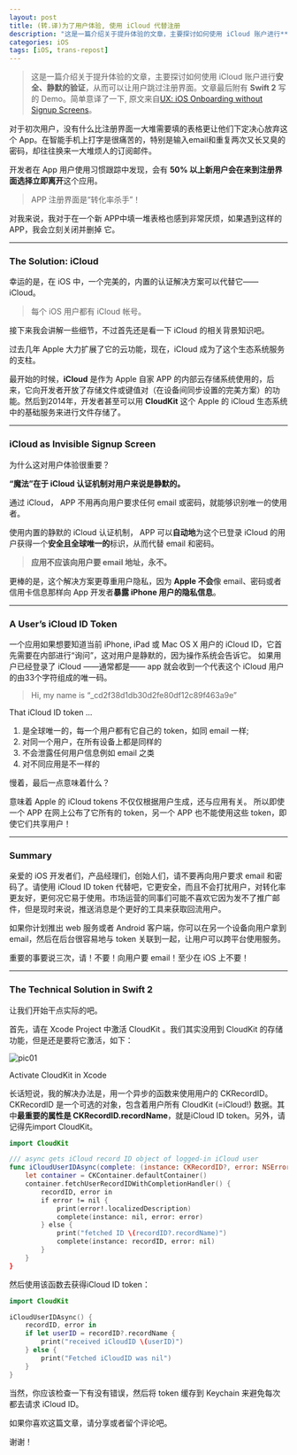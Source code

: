 ```yaml
---
layout: post
title: (转.译)为了用户体验, 使用 iCloud 代替注册
description: "这是一篇介绍关于提升体验的文章，主要探讨如何使用 iCloud 账户进行**安全、静默的验证**，从而可以让用户跳过注册界面。"
categories: iOS
tags: [iOS, trans-repost]
---
```


> 这是一篇介绍关于提升体验的文章，主要探讨如何使用 iCloud 账户进行**安全、静默的验证**，从而可以让用户跳过注册界面。文章最后附有 **Swift 2** 写的 Demo。简单意译了一下, 原文来自[UX: iOS Onboarding without Signup Screens](https://medium.com/@skreutzb/ios-onboarding-without-signup-screens-cb7a76d01d6e#.ic9nd7sug)。

对于初次用户，没有什么比注册界面一大堆需要填的表格更让他们下定决心放弃这个 App。在智能手机上打字是很痛苦的，特别是输入email和重复两次又长又臭的密码，却往往换来一大堆烦人的订阅邮件。

开发者在 App 用户使用习惯跟踪中发现，会有 **50% 以上新用户会在来到注册界面选择立即离开**这个应用。

> APP 注册界面是“转化率杀手”！

对我来说，我对于在一个新 APP中填一堆表格也感到非常厌烦，如果遇到这样的 APP，我会立刻关闭并删掉 它。

---

### The Solution: iCloud

幸运的是，在 iOS 中，一个完美的，内置的认证解决方案可以代替它——iCloud。

> 每个 iOS 用户都有 iCloud 帐号。

接下来我会讲解一些细节，不过首先还是看一下 iCloud 的相关背景知识吧。

过去几年 Apple 大力扩展了它的云功能，现在，iCloud 成为了这个生态系统服务的支柱。

最开始的时候，**iCloud** 是作为 Apple 自家  APP 的内部云存储系统使用的，后来，它向开发者开放了存储文件或键值对（在设备间同步设置的完美方案）的功能。然后到2014年，开发者甚至可以用 **CloudKit** 这个 Apple 的 iCloud 生态系统中的基础服务来进行文件存储了。

---

### iCloud as Invisible Signup Screen

为什么这对用户体验很重要？

**“魔法”在于 iCloud 认证机制对用户来说是静默的。**

通过 iCloud， APP 不用再向用户要求任何 email 或密码，就能够识别唯一的使用者。

使用内置的静默的 iCloud 认证机制， APP 可以**自动地**为这个已登录 iCloud 的用户获得一个**安全且全球唯一的**标识，从而代替 email 和密码。

> **应用不应该向用户要 email 地址，永不。**

更棒的是，这个解决方案更尊重用户隐私，因为 **Apple 不会**像 email、密码或者信用卡信息那样向 App 开发者**暴露 iPhone 用户的隐私信息**。

---

### A User’s iCloud ID Token

一个应用如果想要知道当前 iPhone, iPad 或 Mac OS X 用户的 iCloud ID，它首先需要在内部进行“询问”，这对用户是静默的，因为操作系统会告诉它。 如果用户已经登录了 iCloud ——通常都是—— app 就会收到一个代表这个 iCloud 用户的由33个字符组成的唯一码。

> Hi, my name is “_cd2f38d1db30d2fe80df12c89f463a9e”

That iCloud ID token ...

1. 是全球唯一的，每一个用户都有它自己的 token，如同 email 一样;
2. 对同一个用户，在所有设备上都是同样的
3. 不会泄露任何用户信息例如 email 之类
4. 对不同应用是不一样的

慢着，最后一点意味着什么？

意味着 Apple 的 iCloud tokens 不仅仅根据用户生成，还与应用有关。 所以即使一个 APP 在网上公布了它所有的 token，另一个 APP 也不能使用这些 token，即使它们共享用户！

---

### Summary

亲爱的 iOS 开发者们，产品经理们，创始人们，请不要再向用户要求 email 和密码了。请使用 iCloud ID token 代替吧，它更安全，而且不会打扰用户，对转化率更友好，更何况它易于使用。市场运营的同事们可能不喜欢它因为发不了推广邮件，但是现时来说，推送消息是个更好的工具来获取回流用户。

如果你计划推出 web 服务或者 Android 客户端，你可以在另一个设备向用户拿到 email，然后在后台很容易地与 token 关联到一起，让用户可以跨平台使用服务。

重要的事要说三次，请！不要！向用户要 email！至少在 iOS 上不要！

---

### The Technical Solution in Swift 2

让我们开始干点实际的吧。

首先，请在 Xcode Project 中激活 CloudKit 。我们其实没用到 CloudKit 的存储功能，但是还是要将它激活，如下：

![pic01](https://cdn-images-1.medium.com/max/1600/1*EdHIsF2X5AW07nrzhNg2FQ.jpeg)

Activate CloudKit in Xcode

长话短说，我的解决办法是，用一个异步的函数来使用用户的 CKRecordID。CKRecordID 是一个可选的对象，包含着用户所有 CloudKit (=iCloud!) 数据。其中**最重要的属性是 CKRecordID.recordName**，就是iCloud ID token。另外，请记得先import CloudKit。

``` swift
import CloudKit

/// async gets iCloud record ID object of logged-in iCloud user
func iCloudUserIDAsync(complete: (instance: CKRecordID?, error: NSError?) -> ()) {
    let container = CKContainer.defaultContainer()
    container.fetchUserRecordIDWithCompletionHandler() {
        recordID, error in
        if error != nil {
            print(error!.localizedDescription)
            complete(instance: nil, error: error)
        } else {
            print("fetched ID \(recordID?.recordName)")
            complete(instance: recordID, error: nil)
        }
    }
}
```

然后使用该函数去获得iCloud ID token：

``` swift
import CloudKit

iCloudUserIDAsync() {
    recordID, error in
    if let userID = recordID?.recordName {
        print("received iCloudID \(userID)")
    } else {
        print("Fetched iCloudID was nil")
    }
}
```

当然，你应该检查一下有没有错误，然后将 token 缓存到 Keychain 来避免每次都去请求 iCloud ID。

如果你喜欢这篇文章，请分享或者留个评论吧。

谢谢！

